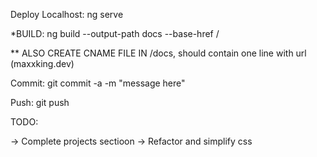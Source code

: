 Deploy Localhost: ng serve

*BUILD: ng build --output-path docs --base-href /

** ALSO CREATE CNAME FILE IN /docs, should contain one line with url (maxxking.dev)

Commit: git commit -a -m "message here"

Push: git push

TODO:

-> Complete projects sectioon
-> Refactor and simplify css